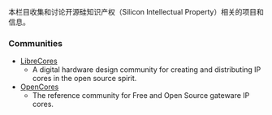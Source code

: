本栏目收集和讨论开源硅知识产权（Silicon Intellectual Property）相关的项目和信息。

### Communities
 - [LibreCores](https://www.librecores.org/)
   - A digital hardware design community for creating and distributing IP cores in the open source spirit.
 - [OpenCores](https://opencores.org/)
   - The reference community for Free and Open Source gateware IP cores.
